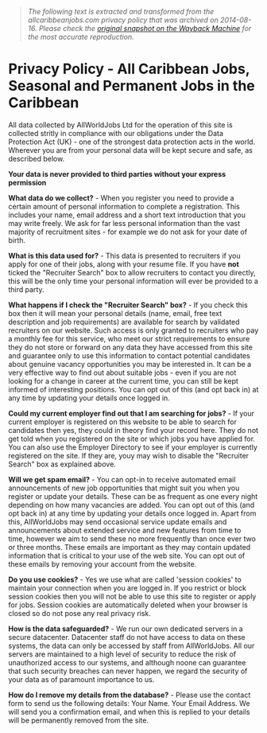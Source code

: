 > *The following text is extracted and transformed from the allcaribbeanjobs.com privacy policy that was archived on 2014-08-16. Please check the [original snapshot on the Wayback Machine](https://web.archive.org/web/20140816193736id_/http%3A//www.allcaribbeanjobs.com/privacy.php) for the most accurate reproduction.*

# Privacy Policy - All Caribbean Jobs, Seasonal and Permanent Jobs in the Caribbean

All data collected by AllWorldJobs Ltd for the operation of this site is collected stritly in compliance with our obligations under the Data Protection Act (UK) - one of the strongest data protection acts in the world. Wherever you are from your personal data will be kept secure and safe, as described below.

**Your data is never provided to third parties without your express permission**

**What data do we collect?** \- When you register you need to provide a certain amount of personal information to complete a registration. This includes your name, email address and a short text introduction that you may write freely. We ask for far less personal information than the vast majority of recruitment sites - for example we do not ask for your date of birth. 

**What is this data used for?** \- This data is presented to recruiters if you apply for one of their jobs, along with your resume file. If you have **not** ticked the "Recruiter Search" box to allow recruiters to contact you directly, this will be the only time your personal information will ever be provided to a third party. 

**What happens if I check the "Recruiter Search" box?** \- If you check this box then it will mean your personal details (name, email, free text description and job requirements) are available for search by validated recruiters on our website. Such access is only granted to recruiters who pay a monthly fee for this service, who meet our strict requirements to ensure they do not store or forward on any data they have accessed from this site and guarantee only to use this information to contact potential candidates about genuine vacancy opportunities you may be interested in. It can be a very effective way to find out about suitable jobs - even if you are not looking for a change in career at the current time, you can still be kept informed of interesting positions. You can opt out of this (and opt back in) at any time by updating your details once logged in. 

**Could my current employer find out that I am searching for jobs?** \- If your current employer is registered on this website to be able to search for candidates then yes, they could in theory find your record here. They do not get told when you registered on the site or which jobs you have applied for. You can also use the Employer Directory to see if your employer is currently registered on the site. If they are, youy may wish to disable the "Recruiter Search" box as explained above. 

**Will we get spam email?** \- You can opt-in to receive automated email announcements of new job opportunities that might suit you when you register or update your details. These can be as frequent as one every night depending on how many vacancies are added. You can opt out of this (and opt back in) at any time by updating your details once logged in. Apart from this, AllWorldJobs may send occasional service update emails and announcements about extended service and new features from time to time, however we aim to send these no more frequently than once ever two or three months. These emails are important as they may contain updated information that is critical to your use of the web site. You can opt out of these emails by removing your account from the website. 

**Do you use cookies?** \- Yes we use what are called 'session cookies' to maintain your connection when you are logged in. If you restrict or block session cookies then you will not be able to use this site to register or apply for jobs. Session cookies are automatically deleted when your browser is closed so do not pose any real privacy risk.

**How is the data safeguarded?** \- We run our own dedicated servers in a secure datacenter. Datacenter staff do not have access to data on these systems, the data can only be accessed by staff from AllWorldJobs. All our servers are maintained to a high level of security to reduce the risk of unauthorized access to our systems, and although noone can guarantee that such security breaches can never happen, we regard the security of your data as of paramount importance to us. 

**How do I remove my details from the database?** \- Please use the contact form to send us the following details: Your Name. Your Email Address. We will send you a confirmation email, and when this is replied to your details will be permanently removed from the site. 
